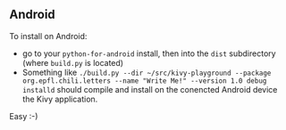 

Android
-------

To install on Android:

- go to your `python-for-android` install, then into the `dist` subdirectory (where `build.py` is located)
- Something like `./build.py --dir ~/src/kivy-playground --package org.epfl.chili.letters --name "Write Me!" --version 1.0 debug installd` should compile and install on the conencted Android device the Kivy application.

Easy :-)
